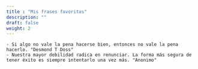 ```yaml
---
title : "Mis frases favoritas"
description: ""
draft: false
weight: 2
---
```


	- Si algo no vale la pena hacerse bien, entonces no vale la pena hacerlo. "Desmond T Doss"
	- Nuestra mayor debilidad radica en renunciar. La forma más segura de tener éxito es siempre intentarlo una vez más. "Anonimo"